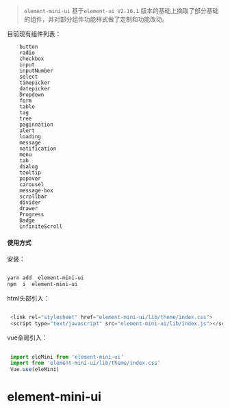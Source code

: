 <!--
 * @Description: 未描述
 * @Author: danielmlc
 * @Date: 2019-03-14 09:18:40
 * @LastEditTime: 2019-10-19 14:29:43
 -->

>  `element-mini-ui` 基于`element-ui V2.10.1` 版本的基础上摘取了部分基础的组件，并对部分组件功能样式做了定制和功能改动。


目前现有组件列表：

```
    button
    radio
    checkbox
    input 
    inputNumber
    select
    timepicker
    datepicker
    Dropdown
    form
    table
    tag 
    tree
    paginnation
    alert
    loading
    message
    natification
    menu
    tab
    dialog
    tooltip
    popover
    carousel
    message-box
    scrollbar
    divider
    drawer
    Progress
    Badge
    infiniteScroll
```

#### 使用方式

安装：

```bash

yarn add  element-mini-ui 
npm  i  element-mini-ui 

```
html头部引入：

```js 

 <link rel="stylesheet" href="element-mini-ui/lib/theme/index.css"> 
 <script type="text/javascript" src="element-mini-ui/lib/index.js"></script> 

```

vue全局引入：

```js
  
 import eleMini from 'element-mini-ui'
 import from 'element-mini-ui/lib/theme/index.css'
 Vue.use(eleMini)

```
# element-mini-ui
